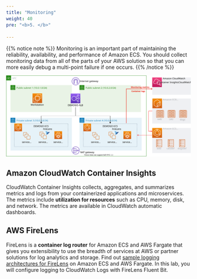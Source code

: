 ```yaml
---
title: "Monitoring"
weight: 40
pre: "<b>5. </b>"

---
```


{{% notice note %}}
Monitoring is an important part of maintaining the reliability, availability, and performance of Amazon ECS. You should collect monitoring data from all of the parts of your AWS solution so that you can more easily debug a multi-point failure if one occurs. 
{{% /notice %}}

![MonitoringOverview](../../static/images/monitoring/monitoring.svg)

## Amazon CloudWatch Container Insights
CloudWatch Container Insights collects, aggregates, and summarizes metrics and logs from your containerized applications and microservices. The metrics include **utilization for resources** such as CPU, memory, disk, and network. The metrics are available in CloudWatch automatic dashboards.

## AWS FireLens
FireLens is a **container log router** for Amazon ECS and AWS Fargate that gives you extensibility to use the breadth of services at AWS or partner solutions for log analytics and storage. Find out [sample logging architectures for FireLens](https://github.com/aws-samples/amazon-ecs-firelens-examples) on Amazon ECS and AWS Fargate. In this lab, you will configure logging to CloudWatch Logs with FireLens Fluent Bit. 
